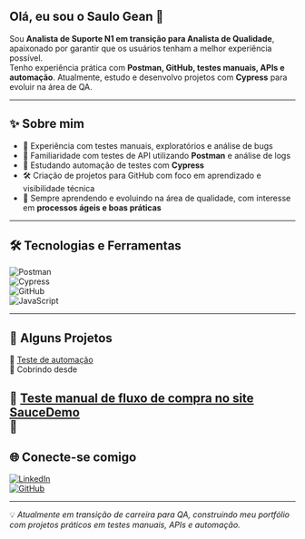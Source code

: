 ## Olá, eu sou o Saulo Gean 👋

Sou **Analista de Suporte N1 em transição para Analista de Qualidade**, apaixonado por garantir que os usuários tenham a melhor experiência possível.  
Tenho experiência prática com **Postman, GitHub, testes manuais, APIs e automação**. Atualmente, estudo e desenvolvo projetos com **Cypress** para evoluir na área de QA.  

---

## ✨ Sobre mim  
- 🧪 Experiência com testes manuais, exploratórios e análise de bugs  
- 🔁 Familiaridade com testes de API utilizando **Postman** e análise de logs  
- 🤖 Estudando automação de testes com **Cypress**  
- 🛠️ Criação de projetos para GitHub com foco em aprendizado e visibilidade técnica  
- 🌱 Sempre aprendendo e evoluindo na área de qualidade, com interesse em **processos ágeis e boas práticas**  

---

## 🛠️ Tecnologias e Ferramentas  
![Postman](https://img.shields.io/badge/Postman-FF6C37?style=for-the-badge&logo=postman&logoColor=white)  
![Cypress](https://img.shields.io/badge/Cypress-17202C?style=for-the-badge&logo=cypress&logoColor=white)  
![GitHub](https://img.shields.io/badge/GitHub-181717?style=for-the-badge&logo=github&logoColor=white)  
![JavaScript](https://img.shields.io/badge/JavaScript-F7DF1E?style=for-the-badge&logo=javascript&logoColor=black)  

---

## 📌 Alguns Projetos  

🔗 [Teste de automação](https://github.com/blayoficial/automationexercise-cypress-e2e)  
📄 Cobrindo desde 

🔗 [Teste manual de fluxo de compra no site SauceDemo](https://github.com/ewellyn-m/TestesManuais-FluxoCompletoDeCompra/tree/main)  
📄 
---

## 🌐 Conecte-se comigo  
[![LinkedIn](https://img.shields.io/badge/LinkedIn-0A66C2?style=for-the-badge&logo=linkedin&logoColor=white)](https://www.linkedin.com/in/saulo-gean)  
[![GitHub](https://img.shields.io/badge/GitHub-181717?style=for-the-badge&logo=github&logoColor=white)](https://github.com/blayoficial)  

---
💡 *Atualmente em transição de carreira para QA, construindo meu portfólio com projetos práticos em testes manuais, APIs e automação.*
